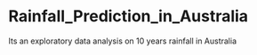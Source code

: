 # Rainfall_Prediction_in_Australia
Its an exploratory data analysis on 10 years rainfall in Australia
